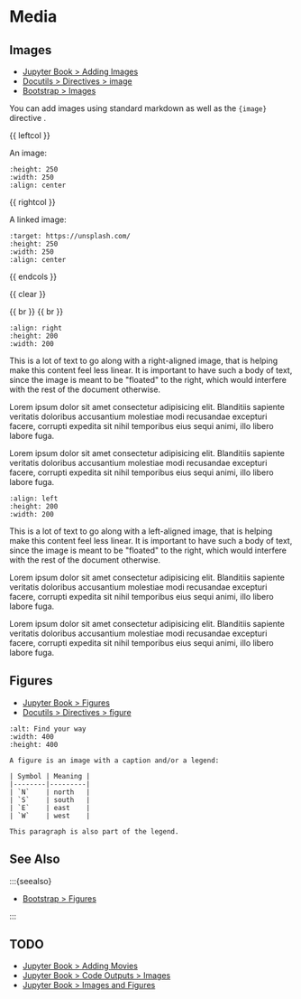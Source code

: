 Media
=====

Images
------

* [Jupyter Book > Adding Images](https://jupyterbook.org/en/stable/file-types/markdown.html#adding-images)
* [Docutils > Directives > image](https://docutils.sourceforge.io/docs/ref/rst/directives.html#image)
* [Bootstrap > Images](https://getbootstrap.com/docs/5.0/content/images/)

You can add images using standard markdown as well as the `{image}` directive .

{{ leftcol }}

An image:

```{image} https://source.unsplash.com/250x250/daily?sleeping+puppy
:height: 250
:width: 250
:align: center
```

{{ rightcol }}

A linked image:

```{image} https://source.unsplash.com/250x250/daily?flower
:target: https://unsplash.com/
:height: 250
:width: 250
:align: center
```

{{ endcols }}

{{ clear }}

{{ br }} {{ br }}

```{image} https://source.unsplash.com/200x200/daily?mountain
:align: right
:height: 200
:width: 200
```

This is a lot of text to go along with a right-aligned image, that is
helping make this content feel less linear. It is important to have such
a body of text, since the image is meant to be "floated" to the right,
which would interfere with the rest of the document otherwise.

Lorem ipsum dolor sit amet consectetur adipisicing elit. Blanditiis
sapiente veritatis doloribus accusantium molestiae modi recusandae
excepturi facere, corrupti expedita sit nihil temporibus eius sequi
animi, illo libero labore fuga.

Lorem ipsum dolor sit amet consectetur adipisicing elit. Blanditiis
sapiente veritatis doloribus accusantium molestiae modi recusandae
excepturi facere, corrupti expedita sit nihil temporibus eius sequi
animi, illo libero labore fuga.

```{image} https://source.unsplash.com/200x200/daily?fruit
:align: left
:height: 200
:width: 200
```

This is a lot of text to go along with a left-aligned image, that is
helping make this content feel less linear. It is important to have such
a body of text, since the image is meant to be "floated" to the right,
which would interfere with the rest of the document otherwise.

Lorem ipsum dolor sit amet consectetur adipisicing elit. Blanditiis
sapiente veritatis doloribus accusantium molestiae modi recusandae
excepturi facere, corrupti expedita sit nihil temporibus eius sequi
animi, illo libero labore fuga.

Lorem ipsum dolor sit amet consectetur adipisicing elit. Blanditiis
sapiente veritatis doloribus accusantium molestiae modi recusandae
excepturi facere, corrupti expedita sit nihil temporibus eius sequi
animi, illo libero labore fuga.

Figures
-------

* [Jupyter Book > Figures](https://jupyterbook.org/en/stable/content/content-blocks.html#figures)
* [Docutils > Directives > figure](https://docutils.sourceforge.io/docs/ref/rst/directives.html#figure)

```{figure} https://source.unsplash.com/400x400/daily?map
:alt: Find your way
:width: 400
:height: 400

A figure is an image with a caption and/or a legend:

| Symbol | Meaning |
|--------|---------|
| `N`    | north   |
| `S`    | south   |
| `E`    | east    |
| `W`    | west    |

This paragraph is also part of the legend.
```

See Also
--------

:::{seealso}

* [Bootstrap > Figures](https://getbootstrap.com/docs/5.0/content/figures/)

:::

TODO
----

* [Jupyter Book > Adding Movies](https://jupyterbook.org/en/stable/file-types/markdown.html#adding-movies)
* [Jupyter Book > Code Outputs > Images](https://jupyterbook.org/en/stable/content/code-outputs.html#images)
* [Jupyter Book > Images and Figures](https://jupyterbook.org/en/stable/content/figures.html)
